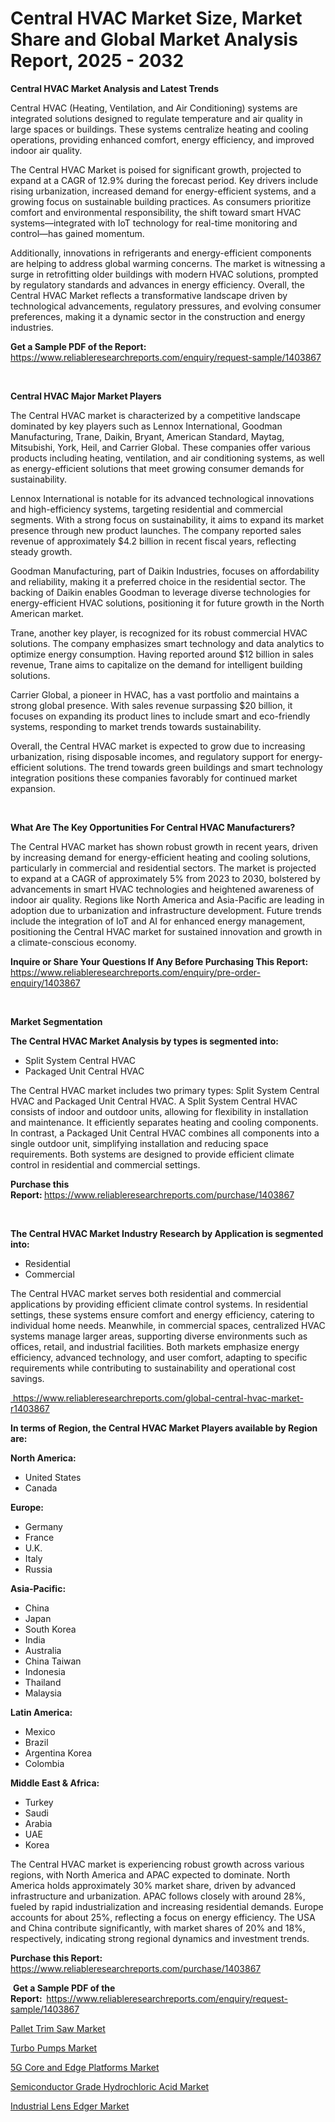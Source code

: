 <p><h1>Central HVAC Market Size, Market Share and Global Market Analysis Report, 2025 - 2032</h1></p><p><strong>Central HVAC Market Analysis and Latest Trends</strong></p>
<p><p>Central HVAC (Heating, Ventilation, and Air Conditioning) systems are integrated solutions designed to regulate temperature and air quality in large spaces or buildings. These systems centralize heating and cooling operations, providing enhanced comfort, energy efficiency, and improved indoor air quality.</p><p>The Central HVAC Market is poised for significant growth, projected to expand at a CAGR of 12.9% during the forecast period. Key drivers include rising urbanization, increased demand for energy-efficient systems, and a growing focus on sustainable building practices. As consumers prioritize comfort and environmental responsibility, the shift toward smart HVAC systems—integrated with IoT technology for real-time monitoring and control—has gained momentum. </p><p>Additionally, innovations in refrigerants and energy-efficient components are helping to address global warming concerns. The market is witnessing a surge in retrofitting older buildings with modern HVAC solutions, prompted by regulatory standards and advances in energy efficiency. Overall, the Central HVAC Market reflects a transformative landscape driven by technological advancements, regulatory pressures, and evolving consumer preferences, making it a dynamic sector in the construction and energy industries.</p></p>
<p><strong>Get a Sample PDF of the Report:&nbsp;</strong> <a href="https://www.reliableresearchreports.com/enquiry/request-sample/1403867?utm_campaign=11&utm_medium=2&utm_source=Github&utm_content=ia&utm_term=13012025&utm_id=central-hvac">https://www.reliableresearchreports.com/enquiry/request-sample/1403867</a></p>
<p>&nbsp;</p>
<p><strong>Central HVAC Major Market Players</strong></p>
<p><p>The Central HVAC market is characterized by a competitive landscape dominated by key players such as Lennox International, Goodman Manufacturing, Trane, Daikin, Bryant, American Standard, Maytag, Mitsubishi, York, Heil, and Carrier Global. These companies offer various products including heating, ventilation, and air conditioning systems, as well as energy-efficient solutions that meet growing consumer demands for sustainability.</p><p>Lennox International is notable for its advanced technological innovations and high-efficiency systems, targeting residential and commercial segments. With a strong focus on sustainability, it aims to expand its market presence through new product launches. The company reported sales revenue of approximately $4.2 billion in recent fiscal years, reflecting steady growth.</p><p>Goodman Manufacturing, part of Daikin Industries, focuses on affordability and reliability, making it a preferred choice in the residential sector. The backing of Daikin enables Goodman to leverage diverse technologies for energy-efficient HVAC solutions, positioning it for future growth in the North American market.</p><p>Trane, another key player, is recognized for its robust commercial HVAC solutions. The company emphasizes smart technology and data analytics to optimize energy consumption. Having reported around $12 billion in sales revenue, Trane aims to capitalize on the demand for intelligent building solutions.</p><p>Carrier Global, a pioneer in HVAC, has a vast portfolio and maintains a strong global presence. With sales revenue surpassing $20 billion, it focuses on expanding its product lines to include smart and eco-friendly systems, responding to market trends towards sustainability.</p><p>Overall, the Central HVAC market is expected to grow due to increasing urbanization, rising disposable incomes, and regulatory support for energy-efficient solutions. The trend towards green buildings and smart technology integration positions these companies favorably for continued market expansion.</p></p>
<p>&nbsp;</p>
<p><strong>What Are The Key Opportunities For Central HVAC Manufacturers?</strong></p>
<p><p>The Central HVAC market has shown robust growth in recent years, driven by increasing demand for energy-efficient heating and cooling solutions, particularly in commercial and residential sectors. The market is projected to expand at a CAGR of approximately 5% from 2023 to 2030, bolstered by advancements in smart HVAC technologies and heightened awareness of indoor air quality. Regions like North America and Asia-Pacific are leading in adoption due to urbanization and infrastructure development. Future trends include the integration of IoT and AI for enhanced energy management, positioning the Central HVAC market for sustained innovation and growth in a climate-conscious economy.</p></p>
<p><strong>Inquire or Share Your Questions If Any Before Purchasing This Report:</strong> <a href="https://www.reliableresearchreports.com/enquiry/pre-order-enquiry/1403867?utm_campaign=11&utm_medium=2&utm_source=Github&utm_content=ia&utm_term=13012025&utm_id=central-hvac">https://www.reliableresearchreports.com/enquiry/pre-order-enquiry/1403867</a></p>
<p>&nbsp;</p>
<p><strong>Market Segmentation</strong></p>
<p><strong>The Central HVAC Market Analysis by types is segmented into:</strong></p>
<p><ul><li>Split System Central HVAC</li><li>Packaged Unit Central HVAC</li></ul></p>
<p><p>The Central HVAC market includes two primary types: Split System Central HVAC and Packaged Unit Central HVAC. A Split System Central HVAC consists of indoor and outdoor units, allowing for flexibility in installation and maintenance. It efficiently separates heating and cooling components. In contrast, a Packaged Unit Central HVAC combines all components into a single outdoor unit, simplifying installation and reducing space requirements. Both systems are designed to provide efficient climate control in residential and commercial settings.</p></p>
<p><strong>Purchase this Report:&nbsp;</strong><a href="https://www.reliableresearchreports.com/purchase/1403867?utm_campaign=11&utm_medium=2&utm_source=Github&utm_content=ia&utm_term=13012025&utm_id=central-hvac">https://www.reliableresearchreports.com/purchase/1403867</a></p>
<p>&nbsp;</p>
<p><strong>The Central HVAC Market Industry Research by Application is segmented into:</strong></p>
<p><ul><li>Residential</li><li>Commercial</li></ul></p>
<p><p>The Central HVAC market serves both residential and commercial applications by providing efficient climate control systems. In residential settings, these systems ensure comfort and energy efficiency, catering to individual home needs. Meanwhile, in commercial spaces, centralized HVAC systems manage larger areas, supporting diverse environments such as offices, retail, and industrial facilities. Both markets emphasize energy efficiency, advanced technology, and user comfort, adapting to specific requirements while contributing to sustainability and operational cost savings.</p></p>
<p><a href="https://www.reliableresearchreports.com/global-central-hvac-market-r1403867?utm_campaign=11&utm_medium=2&utm_source=Github&utm_content=ia&utm_term=13012025&utm_id=central-hvac">&nbsp;https://www.reliableresearchreports.com/global-central-hvac-market-r1403867</a></p>
<p><strong>In terms of Region, the Central HVAC Market Players available by Region are:</strong></p>
<p>
    <p> <strong> North America: </strong>
        <ul>
            <li>United States</li>
            <li>Canada</li>
        </ul>
        </p> 
    <p> <strong> Europe: </strong>
        <ul>
            <li>Germany</li>
            <li>France</li>
            <li>U.K.</li>
            <li>Italy</li>
            <li>Russia</li>
        </ul>
        </p> 
    <p> <strong> Asia-Pacific: </strong>
        <ul>
            <li>China</li>
            <li>Japan</li>
            <li>South Korea</li>
            <li>India</li>
            <li>Australia</li>
            <li>China Taiwan</li>
            <li>Indonesia</li>
            <li>Thailand</li>
            <li>Malaysia</li>
        </ul>
        </p> 
    <p> <strong> Latin America: </strong>
        <ul>
            <li>Mexico</li>
            <li>Brazil</li>
            <li>Argentina Korea</li>
            <li>Colombia</li>
        </ul>
        </p> 
    <p> <strong> Middle East & Africa: </strong>
        <ul>
            <li>Turkey</li>
            <li>Saudi</li>
            <li>Arabia</li>
            <li>UAE</li>
            <li>Korea</li>
        </ul>
    </p>
    </p>
<p><p>The Central HVAC market is experiencing robust growth across various regions, with North America and APAC expected to dominate. North America holds approximately 30% market share, driven by advanced infrastructure and urbanization. APAC follows closely with around 28%, fueled by rapid industrialization and increasing residential demands. Europe accounts for about 25%, reflecting a focus on energy efficiency. The USA and China contribute significantly, with market shares of 20% and 18%, respectively, indicating strong regional dynamics and investment trends.</p></p>
<p><strong>Purchase this Report: </strong><a href="https://www.reliableresearchreports.com/purchase/1403867?utm_campaign=11&utm_medium=2&utm_source=Github&utm_content=ia&utm_term=13012025&utm_id=central-hvac">https://www.reliableresearchreports.com/purchase/1403867</a></p>
<p>&nbsp;<strong>Get a Sample PDF of the Report:&nbsp;&nbsp;</strong><a href="https://www.reliableresearchreports.com/enquiry/request-sample/1403867?utm_campaign=11&utm_medium=2&utm_source=Github&utm_content=ia&utm_term=13012025&utm_id=central-hvac">https://www.reliableresearchreports.com/enquiry/request-sample/1403867</a></p>
<p><strong></strong></p>
<p><p><a href="https://github.com/domoniqueluoma76/Market-Research-Report-List-1/blob/main/pallet-trim-saw-market.md?utm_campaign=11&utm_medium=2&utm_source=Github&utm_content=ia&utm_term=13012025&utm_id=central-hvac">Pallet Trim Saw Market</a></p><p><a href="https://github.com/ygfu6u/Market-Research-Report-List-1/blob/main/turbo-pumps-market.md?utm_campaign=11&utm_medium=2&utm_source=Github&utm_content=ia&utm_term=13012025&utm_id=central-hvac">Turbo Pumps Market</a></p><p><a href="https://github.com/JubayerMia832/Market-Research-Report-List-1/blob/main/5g-core-and-edge-platforms-market.md?utm_campaign=11&utm_medium=2&utm_source=Github&utm_content=ia&utm_term=13012025&utm_id=central-hvac">5G Core and Edge Platforms Market</a></p><p><a href="https://github.com/millionkaryn68/Market-Research-Report-List-1/blob/main/semiconductor-grade-hydrochloric-acid-market.md?utm_campaign=11&utm_medium=2&utm_source=Github&utm_content=ia&utm_term=13012025&utm_id=central-hvac">Semiconductor Grade Hydrochloric Acid Market</a></p><p><a href="https://github.com/leopardmicheal7019/Market-Research-Report-List-1/blob/main/industrial-lens-edger-market.md?utm_campaign=11&utm_medium=2&utm_source=Github&utm_content=ia&utm_term=13012025&utm_id=central-hvac">Industrial Lens Edger Market</a></p></p>